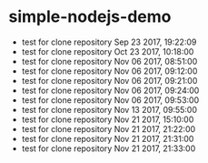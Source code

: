 # simple-nodejs-demo
* test for clone repository Sep 23 2017, 19:22:09
* test for clone repository Oct 23 2017, 10:18:00
* test for clone repository Nov 06 2017, 08:51:00
* test for clone repository Nov 06 2017, 09:12:00
* test for clone repository Nov 06 2017, 09:21:00
* test for clone repository Nov 06 2017, 09:24:00
* test for clone repository Nov 06 2017, 09:53:00
* test for clone repository Nov 13 2017, 09:55:00
* test for clone repository Nov 21 2017, 15:10:00
* test for clone repository Nov 21 2017, 21:22:00
* test for clone repository Nov 21 2017, 21:31:00
* test for clone repository Nov 21 2017, 21:33:00